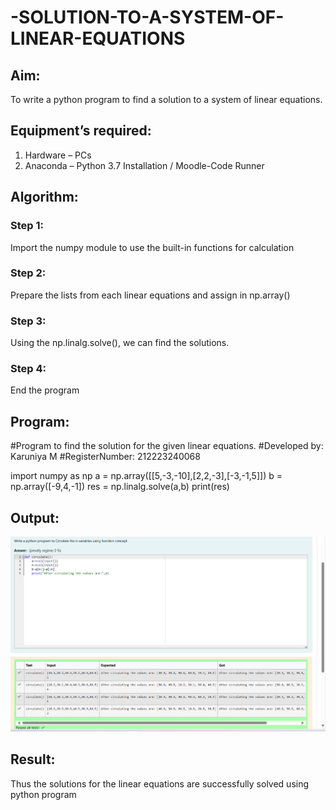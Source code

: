 # -SOLUTION-TO-A-SYSTEM-OF-LINEAR-EQUATIONS
## Aim:
To write a python program to find a solution to a system of linear equations.
## Equipment’s required:
1. 	Hardware – PCs
2. 	Anaconda – Python 3.7 Installation / Moodle-Code Runner
## Algorithm:
### Step 1: 
Import the numpy module to use the built-in functions for calculation
### Step 2: 
Prepare the lists from each linear equations and assign in np.array()
### Step 3: 
Using the np.linalg.solve(), we can find the solutions.
### Step 4: 
End the program
## Program:
#Program to find the solution for the given linear equations.
#Developed by: Karuniya M
#RegisterNumber: 212223240068

import numpy as np
a = np.array([[5,-3,-10],[2,2,-3],[-3,-1,5]])
b = np.array([-9,4,-1])
res = np.linalg.solve(a,b)
print(res)

## Output:
![alt text](<Screenshot 2024-04-09 125653.png>)
## Result: 
Thus the solutions for the linear equations are successfully solved using python program

